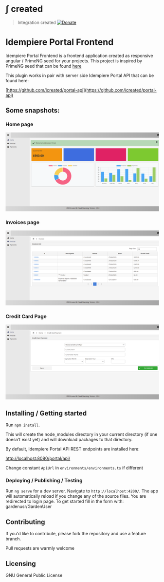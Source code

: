 # &int; created
> Integration created
[![Donate](https://img.shields.io/badge/Donate-PayPal-green.svg)](https://www.paypal.com/cgi-bin/webscr?cmd=_s-xclick&hosted_button_id=7TYVAGLZ7XATQ&source=url)


# Idempiere Portal Frontend
> 

Idempiere Portal Frontend is a frontend application created as responsive angular / PrimeNG seed for your projects.
This project is inspired by PrimeNG seed that can be found [here](https://github.com/NilavPatel/Ng-Prime)


This plugin works in pair with server side Idempiere Portal API that can be found here:

[https://github.com/icreated/portal-api](https://github.com/icreated/portal-api)

## Some snapshots:

### Home page

![Portal Home](/src/assets/images/screen_home.png?raw=true "Portal Home")

### Invoices page

![Portal Invoices](/src/assets/images/screen_invoices.png?raw=true "Portal Invoices")

### Credit Card Page

![Portal Credit Card](/src/assets/images/screen_creditcard.png?raw=true "Portal Credit Card")




## Installing / Getting started

Run `npm install`.

This will create the node_modules directory in your current directory (if one doesn’t exist yet) and will download packages to that directory.


By default, Idempiere Portal API REST endpoints are installed here:

[http://localhost:8080/portal/api/](http://localhost:8080/portal/api/)

Change constant `ApiUrl` in `environments/environments.ts` if different



### Deploying / Publishing / Testing

Run `ng serve` for a dev server. Navigate to `http://localhost:4200/`. The app will automatically reload if you change any of the source files.
You are redirected to login page. To get started fill in the form with: gardenusr/GardenUser



## Contributing

If you'd like to contribute, please fork the repository and use a feature
branch. 

Pull requests are warmly welcome


## Licensing

GNU General Public License


